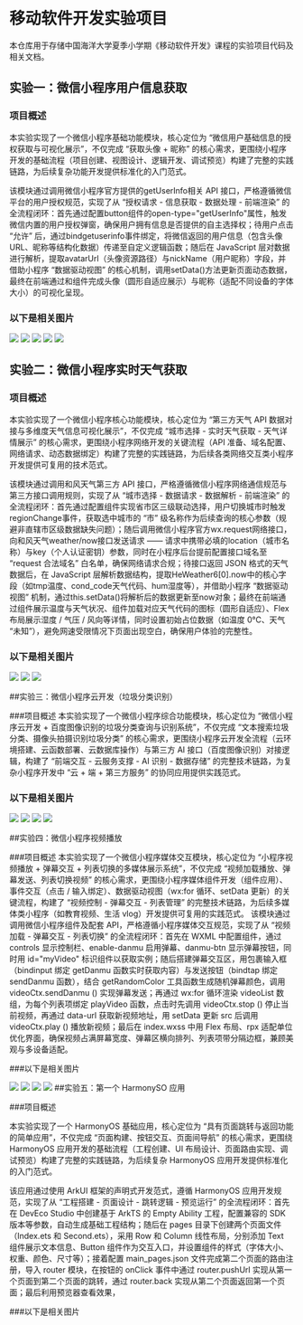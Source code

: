# 移动软件开发实验项目

本仓库用于存储中国海洋大学夏季小学期《移动软件开发》课程的实验项目代码及相关文档。

## 实验一：微信小程序用户信息获取

### 项目概述
本实验实现了一个微信小程序基础功能模块，核心定位为 “微信用户基础信息的授权获取与可视化展示”，不仅完成 “获取头像 + 昵称” 的核心需求，更围绕小程序开发的基础流程（项目创建、视图设计、逻辑开发、调试预览）构建了完整的实践链路，为后续复杂功能开发提供标准化的入门范式。

该模块通过调用微信小程序官方提供的getUserInfo相关 API 接口，严格遵循微信平台的用户授权规范，实现了从 “授权请求 - 信息获取 - 数据处理 - 前端渲染” 的全流程闭环：首先通过配置button组件的open-type="getUserInfo"属性，触发微信内置的用户授权弹窗，确保用户拥有信息是否提供的自主选择权；待用户点击 “允许” 后，通过bindgetuserinfo事件绑定，将微信返回的用户信息（包含头像 URL、昵称等结构化数据）传递至自定义逻辑函数；随后在 JavaScript 层对数据进行解析，提取avatarUrl（头像资源路径）与nickName（用户昵称）字段，并借助小程序 “数据驱动视图” 的核心机制，调用setData()方法更新页面动态数据，最终在前端通过<image>和<text>组件完成头像（圆形自适应展示）与昵称（适配不同设备的字体大小）的可视化呈现。

### 以下是相关图片
![](https://github.com/nobody45678/-/blob/main/image/%E5%AE%9E%E9%AA%8C%E4%B8%80/%E5%B1%8F%E5%B9%95%E6%88%AA%E5%9B%BE%202025-08-25%20203509.png)
![](https://github.com/nobody45678/-/blob/main/image/%E5%AE%9E%E9%AA%8C%E4%B8%80/%E5%B1%8F%E5%B9%95%E6%88%AA%E5%9B%BE%202025-08-25%20203605.png)
![](https://github.com/nobody45678/-/blob/main/image/%E5%AE%9E%E9%AA%8C%E4%B8%80/%E5%B1%8F%E5%B9%95%E6%88%AA%E5%9B%BE%202025-08-25%20203646.png)
![](https://github.com/nobody45678/-/blob/main/image/%E5%AE%9E%E9%AA%8C%E4%B8%80/%E5%B1%8F%E5%B9%95%E6%88%AA%E5%9B%BE%202025-08-25%20203701.png)
![](https://github.com/nobody45678/-/blob/main/image/%E5%AE%9E%E9%AA%8C%E4%B8%80/%E5%B1%8F%E5%B9%95%E6%88%AA%E5%9B%BE%202025-08-25%20203714.png)

## 实验二：微信小程序实时天气获取

### 项目概述
本实验实现了一个微信小程序核心功能模块，核心定位为 “第三方天气 API 数据对接与多维度天气信息可视化展示”，不仅完成 “城市选择 - 实时天气获取 - 天气详情展示” 的核心需求，更围绕小程序网络开发的关键流程（API 准备、域名配置、网络请求、动态数据绑定）构建了完整的实践链路，为后续各类网络交互类小程序开发提供可复用的技术范式。

该模块通过调用和风天气第三方 API 接口，严格遵循微信小程序网络通信规范与第三方接口调用规则，实现了从 “城市选择 - 数据请求 - 数据解析 - 前端渲染” 的全流程闭环：首先通过配置<picker mode="region">组件实现省市区三级联动选择，用户切换城市时触发regionChange事件，获取选中城市的 “市” 级名称作为后续查询的核心参数（规避非直辖市区级数据缺失问题）；随后调用微信小程序官方wx.request网络接口，向和风天气weather/now接口发送请求 —— 请求中携带必填的location（城市名称）与key（个人认证密钥）参数，同时在小程序后台提前配置接口域名至 “request 合法域名” 白名单，确保网络请求合规；待接口返回 JSON 格式的天气数据后，在 JavaScript 层解析数据结构，提取HeWeather6[0].now中的核心字段（如tmp温度、cond_code天气代码、hum湿度等），并借助小程序 “数据驱动视图” 机制，通过this.setData()将解析后的数据更新至now对象；最终在前端通过<text>组件展示温度与天气状况、<image>组件加载对应天气代码的图标（圆形自适应）、<view>Flex 布局展示湿度 / 气压 / 风向等详情，同时设置初始占位数据（如温度 0℃、天气 “未知”），避免网速受限情况下页面出现空白，确保用户体验的完整性。

### 以下是相关图片
![](https://github.com/nobody45678/-/blob/main/image/%E5%AE%9E%E9%AA%8C%E4%BA%8C/%E5%B1%8F%E5%B9%95%E6%88%AA%E5%9B%BE%202025-08-26%20112540.png)
![](https://github.com/nobody45678/-/blob/main/image/%E5%AE%9E%E9%AA%8C%E4%BA%8C/%E5%B1%8F%E5%B9%95%E6%88%AA%E5%9B%BE%202025-08-26%20112549.png)
![](https://github.com/nobody45678/-/blob/main/image/%E5%AE%9E%E9%AA%8C%E4%BA%8C/%E5%B1%8F%E5%B9%95%E6%88%AA%E5%9B%BE%202025-08-26%20112606.png)

##实验三：微信小程序云开发（垃圾分类识别）

###项目概述
本实验实现了一个微信小程序综合功能模块，核心定位为 “微信小程序云开发 + 百度图像识别的垃圾分类查询与识别系统”，不仅完成 “文本搜索垃圾分类、摄像头拍摄识别垃圾分类” 的核心需求，更围绕小程序云开发全流程（云环境搭建、云函数部署、云数据库操作）与第三方 AI 接口（百度图像识别）对接逻辑，构建了 “前端交互 - 云服务支撑 - AI 识别 - 数据存储” 的完整技术链路，为复杂小程序开发中 “云 + 端 + 第三方服务” 的协同应用提供实践范式。

### 以下是相关图片
![](https://github.com/nobody45678/-/blob/main/image/%E5%AE%9E%E9%AA%8C%E4%B8%89/38daf263943e9bdd95e998dab1ab0db1.jpg?raw=true)
![](https://github.com/nobody45678/-/blob/main/image/%E5%AE%9E%E9%AA%8C%E4%B8%89/da11c48354a45f20be9fd6d09198e001.jpg?raw=true)
![](https://github.com/nobody45678/-/blob/main/image/%E5%AE%9E%E9%AA%8C%E4%B8%89/%E5%B1%8F%E5%B9%95%E6%88%AA%E5%9B%BE%202025-09-01%20164847.png?raw=true)
![](https://github.com/nobody45678/-/blob/main/image/%E5%AE%9E%E9%AA%8C%E4%B8%89/%E5%B1%8F%E5%B9%95%E6%88%AA%E5%9B%BE%202025-09-01%20164905.png?raw=true)

##实验四：微信小程序视频播放​

###项目概述​
本实验实现了一个微信小程序媒体交互模块，核心定位为 “小程序视频播放 + 弹幕交互 + 列表切换的多媒体展示系统”，不仅完成 “视频加载播放、弹幕发送、列表切换视频” 的核心需求，更围绕小程序媒体组件开发（组件应用）、事件交互（点击 / 输入绑定）、数据驱动视图（wx:for 循环、setData 更新）的关键流程，构建了 “视频控制 - 弹幕交互 - 列表管理” 的完整技术链路，为后续多媒体类小程序（如教育视频、生活 vlog）开发提供可复用的实践范式。​
该模块通过调用微信小程序组件及配套 API，严格遵循小程序媒体交互规范，实现了从 “视频加载 - 弹幕交互 - 列表切换” 的全流程闭环：首先在 WXML 中配置组件，通过 controls 显示控制栏、enable-danmu 启用弹幕、danmu-btn 显示弹幕按钮，同时用 id="myVideo" 标识组件以获取实例；随后搭建弹幕交互区，用包裹输入框（bindinput 绑定 getDanmu 函数实时获取内容）与发送按钮（bindtap 绑定 sendDanmu 函数），结合 getRandomColor 工具函数生成随机弹幕颜色，调用 videoCtx.sendDanmu () 实现弹幕发送；再通过 wx:for 循环渲染 videoList 数组，为每个列表项绑定 playVideo 函数，点击时先调用 videoCtx.stop () 停止当前视频，再通过 data-url 获取新视频地址，用 setData 更新 src 后调用 videoCtx.play () 播放新视频；最后在 index.wxss 中用 Flex 布局、rpx 适配单位优化界面，确保视频占满屏幕宽度、弹幕区横向排列、列表项带分隔边框，兼顾美观与多设备适配。

###以下是相关图片


![](https://github.com/nobody45678/-/blob/main/image/%E5%AE%9E%E9%AA%8C%E5%9B%9B/%E5%B1%8F%E5%B9%95%E6%88%AA%E5%9B%BE%202025-09-02%20152047.png?raw=true)
![](https://github.com/nobody45678/-/blob/main/image/%E5%AE%9E%E9%AA%8C%E5%9B%9B/%E5%B1%8F%E5%B9%95%E6%88%AA%E5%9B%BE%202025-09-02%20152144.png?raw=true)
![](https://github.com/nobody45678/-/blob/main/image/%E5%AE%9E%E9%AA%8C%E5%9B%9B/%E5%B1%8F%E5%B9%95%E6%88%AA%E5%9B%BE%202025-09-02%20152224.png?raw=true)
![](https://github.com/nobody45678/-/blob/main/image/%E5%AE%9E%E9%AA%8C%E5%9B%9B/%E5%B1%8F%E5%B9%95%E6%88%AA%E5%9B%BE%202025-09-02%20152252.png?raw=true)
##实验五：第一个 HarmonySO 应用

###项目概述

本实验实现了一个 HarmonyOS 基础应用，核心定位为 “具有页面跳转与返回功能的简单应用”，不仅完成 “页面构建、按钮交互、页面间导航” 的核心需求，更围绕 HarmonyOS 应用开发的基础流程（工程创建、UI 布局设计、页面路由实现、调试预览）构建了完整的实践链路，为后续复杂 HarmonyOS 应用开发提供标准化的入门范式。

该应用通过使用 ArkUI 框架的声明式开发范式，遵循 HarmonyOS 应用开发规范，实现了从 “工程搭建 - 页面设计 - 跳转逻辑 - 预览运行” 的全流程闭环：首先在 DevEco Studio 中创建基于 ArkTS 的 Empty Ability 工程，配置兼容的 SDK 版本等参数，自动生成基础工程结构；随后在 pages 目录下创建两个页面文件（Index.ets 和 Second.ets），采用 Row 和 Column 线性布局，分别添加 Text 组件展示文本信息、Button 组件作为交互入口，并设置组件的样式（字体大小、权重、颜色、尺寸等）；接着配置 main_pages.json 文件完成第二个页面的路由注册，导入 router 模块，在按钮的 onClick 事件中通过 router.pushUrl 实现从第一个页面到第二个页面的跳转，通过 router.back 实现从第二个页面返回第一个页面；最后利用预览器查看效果，

###以下是相关图片
